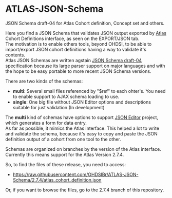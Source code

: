 # ATLAS-JSON-Schema
JSON Schema draft-04 for Atlas Cohort definition, Concept set and others.

Here you find a JSON Schema that validates JSON output exported by [Atlas](http://atlas-demo.ohdsi.org/#/cohortdefinitions) Cohort Definitions interface, as seen on the EXPORT/JSON tab.  
The motivation is to enable others tools, beyond OHDSI, to be able to import/export JSON cohort definitions having a way to validate it's contents.  
Atlas JSON Schemas are written agstain [JSON Schema draft-04](https://json-schema.org/specification-links.html#draft-4) specification because its large parser support on major languages and with the hope to be easy portable to more recent JSON Schema versions.

There are two kinds of the schemas:
- **multi**: Several small files referenced by "$ref" to each ohter's. You need to enable support to AJAX schema loading to use.
- **single**: One big file without JSON Editor options and descriptions suitable for just validation.(In development)

The **multi** kind of schemas have options to support [JSON Editor](https://github.com/json-editor/json-editor) project, which generates a form for data entry.  
As far as possible, it mimics the Atlas interface. This helped a lot to write and validate the schema, because it's easy to copy and paste the JSON definition output of a cohort from one tool to the other.  

Schemas are organized on branches by the version of the Atlas interface. Currently this means support for the Atlas Version 2.7.4.

So, to find the files of these release, you need to access:

- https://raw.githubusercontent.com/OHDSIBr/ATLAS-JSON-Schema/2.7.4/atlas_cohort_definition.json

Or, if you want to browse the files, go to the 2.7.4 branch of this repository.



